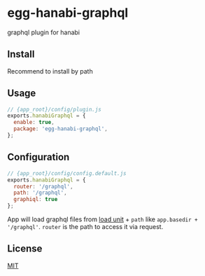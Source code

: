 # egg-hanabi-graphql

graphql plugin for hanabi

## Install
Recommend to install by path

## Usage

```js
// {app_root}/config/plugin.js
exports.hanabiGraphql = {
  enable: true,
  package: 'egg-hanabi-graphql',
};
```

## Configuration

```js
// {app_root}/config/config.default.js
exports.hanabiGraphql = {
  router: '/graphql',
  path: '/graphql',
  graphiql: true
};
```
App will load graphql files from [load unit](https://eggjs.org/en/advanced/loader.html#loadunit) + `path` like `app.basedir + '/graphql'`.
`router` is the path to access it via request.


## License

[MIT](LICENSE)
